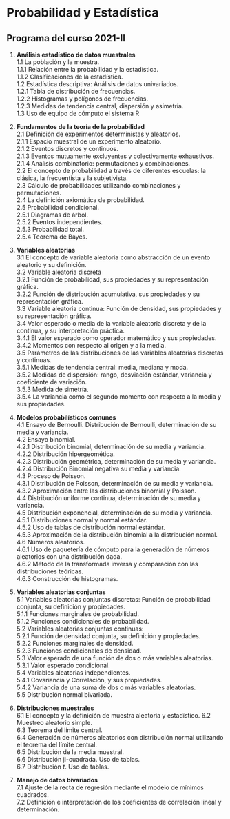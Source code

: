 # Probabilidad y Estadística  
## Programa del curso 2021-II  

1. **Análisis estadístico de datos muestrales**  
 1.1 La población y la muestra.  
  1.1.1 Relación entre la probabilidad y la estadística.  
  1.1.2 Clasificaciones de la estadística.  
 1.2 Estadística descriptiva: Análisis de datos univariados.  
  1.2.1 Tabla de distribución de frecuencias.  
  1.2.2 Histogramas y polígonos de frecuencias.  
  1.2.3 Medidas de tendencia central, dispersión y asimetría.  
1.3 Uso de equipo de cómputo el sistema R

2. **Fundamentos de la teoría de la probabilidad**  
2.1 Definición de experimentos deterministas y aleatorios.  
  2.1.1 Espacio muestral de un experimento aleatorio.  
  2.1.2 Eventos discretos y continuos.  
  2.1.3 Eventos mutuamente excluyentes y colectivamente exhaustivos.  
  2.1.4 Análisis combinatorio: permutaciones y combinaciones.  
2.2 El concepto de probabilidad a través de diferentes escuelas: la clásica, la frecuentista y la subjetivista.  
2.3 Cálculo de probabilidades utilizando combinaciones y permutaciones.  
2.4 La definición axiomática de probabilidad.  
2.5 Probabilidad condicional.  
  2.5.1 Diagramas de árbol.  
  2.5.2 Eventos independientes.  
  2.5.3 Probabilidad total.  
  2.5.4 Teorema de Bayes.  

3. **Variables aleatorias**  
3.1 El concepto de variable aleatoria como abstracción de un evento aleatorio y su definición.  
3.2 Variable aleatoria discreta  
  3.2.1 Función de probabilidad, sus propiedades y su representación gráfica.  
  3.2.2 Función de distribución acumulativa, sus propiedades y su representación gráfica.  
3.3 Variable aleatoria continua: Función de densidad, sus propiedades y su representación gráfica.  
3.4 Valor esperado o media de la variable aleatoria discreta y de la continua, y su interpretación práctica.  
  3.4.1 El valor esperado como operador matemático y sus propiedades.  
  3.4.2 Momentos con respecto al origen y a la media.  
3.5 Parámetros de las distribuciones de las variables aleatorias discretas y continuas.  
  3.5.1 Medidas de tendencia central: media, mediana y moda.  
  3.5.2 Medidas de dispersión: rango, desviación estándar, variancia y coeficiente de variación.  
  3.5.3 Medida de simetría.  
  3.5.4 La variancia como el segundo momento con respecto a la media y sus propiedades.  
  
4. **Modelos probabilísticos comunes**  
4.1 Ensayo de Bernoulli. Distribución de Bernoulli, determinación de su media y variancia.  
4.2 Ensayo binomial.  
  4.2.1 Distribución binomial, determinación de su media y variancia.  
  4.2.2 Distribución hipergeomética.  
  4.2.3 Distribución geométrica, determinación de su media y variancia.  
  4.2.4 Distribución Binomial negativa su media y variancia.  
4.3 Proceso de Poisson.  
  4.3.1 Distribución de Poisson, determinación de su media y variancia.  
  4.3.2 Aproximación entre las distribuciones binomial y Poisson.  
4.4 Distribución uniforme continua, determinación de su media y variancia.  
4.5 Distribución exponencial, determinación de su media y variancia.  
  4.5.1 Distribuciones normal y normal estándar.  
  4.5.2 Uso de tablas de distribución normal estándar.  
  4.5.3 Aproximación de la distribución binomial a la distribución normal.  
4.6 Números aleatorios.  
 4.6.1 Uso de paquetería de cómputo para la generación de números aleatorios con una distribución dada.  
 4.6.2 Método de la transformada inversa y comparación con las distribuciones teóricas.  
 4.6.3 Construcción de histogramas.   
 
5. **Variables aleatorias conjuntas**  
5.1 Variables aleatorias conjuntas discretas: Función de probabilidad conjunta, su definición y propiedades.  
  5.1.1 Funciones marginales de probabilidad.  
  5.1.2 Funciones condicionales de probabilidad.  
5.2 Variables aleatorias conjuntas continuas:  
  5.2.1 Función de densidad conjunta, su definición y propiedades.  
  5.2.2 Funciones marginales de densidad.  
  5.2.3 Funciones condicionales de densidad.  
5.3 Valor esperado de una función de dos o más variables aleatorias.  
5.3.1 Valor esperado condicional.  
5.4 Variables aleatorias independientes.  
  5.4.1 Covariancia y Correlación, y sus propiedades.  
  5.4.2 Variancia de una suma de dos o más variables aleatorias.  
5.5 Distribución normal bivariada.  

6. **Distribuciones muestrales**  
6.1 El concepto y la definición de muestra aleatoria y estadístico. 
6.2 Muestreo aleatorio simple.  
6.3 Teorema del límite central.  
6.4 Generación de números aleatorios con distribución normal utilizando el teorema del límite central.  
6.5 Distribución de la media muestral.  
6.6 Distribución ji-cuadrada. Uso de tablas.  
6.7 Distribución *t*. Uso de tablas.  

7. **Manejo de datos bivariados**  
7.1 Ajuste de la recta de regresión mediante el modelo de mínimos cuadrados.  
7.2 Definición e interpretación de los coeficientes de correlación lineal y determinación.  
